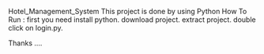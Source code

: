 Hotel_Management_System
This project is done by using Python
How To Run :
first you need install python.
download project.
extract project.
double click on login.py.

Thanks ....
